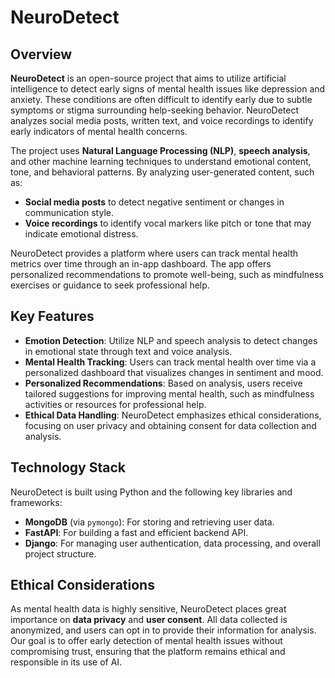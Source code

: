 # NeuroDetect

## Overview

**NeuroDetect** is an open-source project that aims to utilize artificial intelligence to detect early signs of mental health issues like depression and anxiety. These conditions are often difficult to identify early due to subtle symptoms or stigma surrounding help-seeking behavior. NeuroDetect analyzes social media posts, written text, and voice recordings to identify early indicators of mental health concerns.

The project uses **Natural Language Processing (NLP)**, **speech analysis**, and other machine learning techniques to understand emotional content, tone, and behavioral patterns. By analyzing user-generated content, such as:

- **Social media posts** to detect negative sentiment or changes in communication style.
- **Voice recordings** to identify vocal markers like pitch or tone that may indicate emotional distress.

NeuroDetect provides a platform where users can track mental health metrics over time through an in-app dashboard. The app offers personalized recommendations to promote well-being, such as mindfulness exercises or guidance to seek professional help.

## Key Features

- **Emotion Detection**: Utilize NLP and speech analysis to detect changes in emotional state through text and voice analysis.
- **Mental Health Tracking**: Users can track mental health over time via a personalized dashboard that visualizes changes in sentiment and mood.
- **Personalized Recommendations**: Based on analysis, users receive tailored suggestions for improving mental health, such as mindfulness activities or resources for professional help.
- **Ethical Data Handling**: NeuroDetect emphasizes ethical considerations, focusing on user privacy and obtaining consent for data collection and analysis.

## Technology Stack

NeuroDetect is built using Python and the following key libraries and frameworks:

- **MongoDB** (via `pymongo`): For storing and retrieving user data.
- **FastAPI**: For building a fast and efficient backend API.
- **Django**: For managing user authentication, data processing, and overall project structure.

## Ethical Considerations

As mental health data is highly sensitive, NeuroDetect places great importance on **data privacy** and **user consent**. All data collected is anonymized, and users can opt in to provide their information for analysis. Our goal is to offer early detection of mental health issues without compromising trust, ensuring that the platform remains ethical and responsible in its use of AI.

